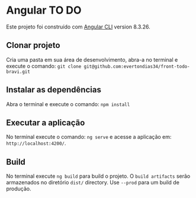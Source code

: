 # Angular TO DO 

Este projeto foi construído com [Angular CLI](https://github.com/angular/angular-cli) version 8.3.26.

## Clonar projeto

Cria uma pasta em sua área de desenvolvimento, abra-a no terminal e execute o comando: `git clone git@github.com:evertondias34/front-todo-bravi.git`

## Instalar as dependências

Abra o terminal e execute o comando: `npm install`

## Executar a aplicação

No terminal execute o comando: `ng serve` e acesse a aplicação em: `http://localhost:4200/`. 

## Build

No terminal execute `ng build` para build o projeto. O `build artifacts` serão armazenados no diretório `dist/` directory. Use `--prod` para um build de produção.



